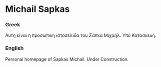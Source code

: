 # Michail Sapkas

### Greek
Αυτη είναι η προσωπική ιστοσελίδα του Σάπκα Μιχαήλ. Υπό Κατασκευή.

### English
Personal homepage of Sapkas Michail. Under Construction.
